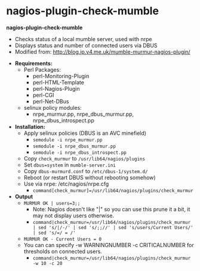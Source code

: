 nagios-plugin-check-mumble
==========================

**nagios-plugin-check-mumble**
   - Checks status of a local mumble server, used with nrpe
   - Displays status and number of connected users via DBUS
   - Modified from: http://blog.ip.v4.me.uk/mumble-murmur-nagios-plugin/
   * __Requirements:__
      - Perl Packages:
         - perl-Monitoring-Plugin 
         - perl-HTML-Template
         - perl-Nagios-Plugin
         - perl-CGI
         - perl-Net-DBus
      - selinux policy modules:
         - nrpe_murmur.pp, nrpe_dbus_murmur.pp, nrpe_dbus_introspect.pp
   * __Installation:__
      - Apply selinux policies (DBUS is an AVC minefield)
         * `semodule -i nrpe_murmur.pp`
         * `semodule -i nrpe_dbus_murmur.pp`
         * `semodule -i nrpe_dbus_introspect.pp`
      - Copy `check_murmur` to `/usr/lib64/nagios/plugins`
      - Set `dbus=system` in `mumble-server.ini`
      - Copy `dbus-murmurd.conf` to `/etc/dbus-1/system.d/`
      - Reboot (or restart DBUS without rebooting somehow)
      - Use via nrpe: /etc/nagios/nrpe.cfg
         * `command[check_murmur]=/usr/lib64/nagios/plugins/check_murmur`
   * __Output__
      - `MURMUR OK | users=3;;`
         - Note: Nagios doesn't like "|" so you can use this prune it a bit, it may not display users otherwise.
         - `command|check_murmur=/usr/lib64/nagios/plugins/check_murmur | sed 's/|/-/' | sed 's/;;//' | sed 's/users/Current Users/' | sed 's/=/ = /'`
      - `MURMUR OK - Current Users = 0`
      - You can can specify -w WARNINGNUMBER -c CRITICALNUMBER for thresholds on connected users.
         - `command|check_murmur=/usr/lib64/nagios/plugins/check_murmur -w 10 -c 20`
